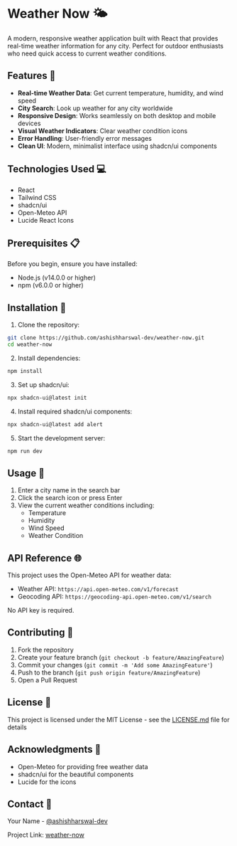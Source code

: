 # Weather Now 🌤️

A modern, responsive weather application built with React that provides real-time weather information for any city. Perfect for outdoor enthusiasts who need quick access to current weather conditions.

## Features 🌟

- **Real-time Weather Data**: Get current temperature, humidity, and wind speed
- **City Search**: Look up weather for any city worldwide
- **Responsive Design**: Works seamlessly on both desktop and mobile devices
- **Visual Weather Indicators**: Clear weather condition icons
- **Error Handling**: User-friendly error messages
- **Clean UI**: Modern, minimalist interface using shadcn/ui components

## Technologies Used 💻

- React
- Tailwind CSS
- shadcn/ui
- Open-Meteo API
- Lucide React Icons

## Prerequisites 📋

Before you begin, ensure you have installed:
- Node.js (v14.0.0 or higher)
- npm (v6.0.0 or higher)

## Installation 🚀

1. Clone the repository:
```bash
git clone https://github.com/ashishharswal-dev/weather-now.git
cd weather-now
```

2. Install dependencies:
```bash
npm install
```

3. Set up shadcn/ui:
```bash
npx shadcn-ui@latest init
```

4. Install required shadcn/ui components:
```bash
npx shadcn-ui@latest add alert
```

5. Start the development server:
```bash
npm run dev
```

## Usage 📱

1. Enter a city name in the search bar
2. Click the search icon or press Enter
3. View the current weather conditions including:
   - Temperature
   - Humidity
   - Wind Speed
   - Weather Condition

## API Reference 🌐

This project uses the Open-Meteo API for weather data:
- Weather API: `https://api.open-meteo.com/v1/forecast`
- Geocoding API: `https://geocoding-api.open-meteo.com/v1/search`

No API key is required.

## Contributing 🤝

1. Fork the repository
2. Create your feature branch (`git checkout -b feature/AmazingFeature`)
3. Commit your changes (`git commit -m 'Add some AmazingFeature'`)
4. Push to the branch (`git push origin feature/AmazingFeature`)
5. Open a Pull Request

## License 📄

This project is licensed under the MIT License - see the [LICENSE.md](LICENSE.md) file for details

## Acknowledgments 👏

- Open-Meteo for providing free weather data
- shadcn/ui for the beautiful components
- Lucide for the icons

## Contact 📧

Your Name - [@ashishharswal-dev](https://github.com/ashishharswal-dev)

Project Link: [weather-now](https://github.com/ashishharswal-dev/weather-now)
